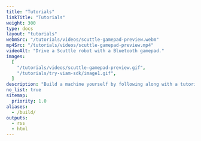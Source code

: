 ```yaml
---
title: "Tutorials"
linkTitle: "Tutorials"
weight: 300
type: docs
layout: "tutorials"
webmSrc: "/tutorials/videos/scuttle-gamepad-preview.webm"
mp4Src: "/tutorials/videos/scuttle-gamepad-preview.mp4"
videoAlt: "Drive a Scuttle robot with a Bluetooth gamepad."
images:
  [
    "/tutorials/videos/scuttle-gamepad-preview.gif",
    "/tutorials/try-viam-sdk/image1.gif",
  ]
description: "Build a machine yourself by following along with a tutorial."
no_list: true
sitemap:
  priority: 1.0
aliases:
  - /build/
outputs:
  - rss
  - html
---
```

